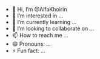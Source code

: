 - 👋 Hi, I’m @AlfaKhoirin
- 👀 I’m interested in ...
- 🌱 I’m currently learning ...
- 💞️ I’m looking to collaborate on ...
- 📫 How to reach me ...
- 😄 Pronouns: ...
- ⚡ Fun fact: ...

<!---
AlfaKhoirin/AlfaKhoirin is a ✨ special ✨ repository because its `README.md` (this file) appears on your GitHub profile.
You can click the Preview link to take a look at your changes.
--->
